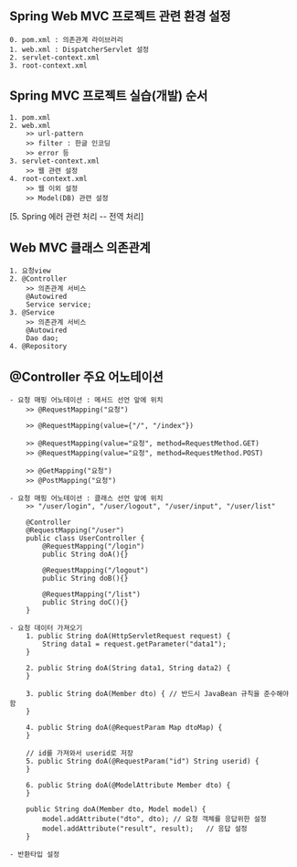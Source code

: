 ## Spring Web MVC 프로젝트 관련 환경 설정
	0. pom.xml : 의존관계 라이브러리
	1. web.xml : DispatcherServlet 설정
	2. servlet-context.xml
	3. root-context.xml

## Spring MVC 프로젝트 실습(개발) 순서
	1. pom.xml
	2. web.xml
		>> url-pattern
		>> filter : 한글 인코딩
		>> error 등
	3. servlet-context.xml
		>> 웹 관련 설정
	4. root-context.xml
		>> 웹 이외 설정
		>> Model(DB) 관련 설정

[5. Spring 에러 관련 처리
	-- 전역 처리]

## Web MVC 클래스 의존관계
	1. 요청view
	2. @Controller
		>> 의존관계 서비스
		@Autowired
		Service service;
	3. @Service
		>> 의존관계 서비스
		@Autowired
		Dao dao;
	4. @Repository

## @Controller 주요 어노테이션
	- 요청 매핑 어노테이션 : 메서드 선언 앞에 위치
		>> @RequestMapping("요청")

		>> @RequestMapping(value={"/", "/index"})

		>> @RequestMapping(value="요청", method=RequestMethod.GET)
		>> @RequestMapping(value="요청", method=RequestMethod.POST)

		>> @GetMapping("요청")
		>> @PostMapping("요청")

	- 요청 매핑 어노테이션 : 클래스 선언 앞에 위치
		>> "/user/login", "/user/logout", "/user/input", "/user/list"
		
		@Controller
		@RequestMapping("/user")
		public class UserController {
			@RequestMapping("/login")
			public String doA(){}

			@RequestMapping("/logout")
			public String doB(){}

			@RequestMapping("/list")
			public String doC(){}
		}

	- 요청 데이터 가져오기
		1. public String doA(HttpServletRequest request) {
			String data1 = request.getParameter("data1");
		}

		2. public String doA(String data1, String data2) {
		}

		3. public String doA(Member dto) { // 반드시 JavaBean 규칙을 준수해야 함
		}

		4. public String doA(@RequestParam Map dtoMap) {
		}

		// id를 가져와서 userid로 저장
		5. public String doA(@RequestParam("id") String userid) {
		}

		6. public String doA(@ModelAttribute Member dto) {
		}
		
		public String doA(Member dto, Model model) {
			model.addAttribute("dto", dto);	// 요청 객체를 응답위한 설정
			model.addAttribute("result", result);	// 응답 설정
		}

	- 반환타입 설정
